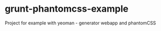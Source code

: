 grunt-phantomcss-example
========================

Project for example with yeoman - generator webapp and phantomCSS

